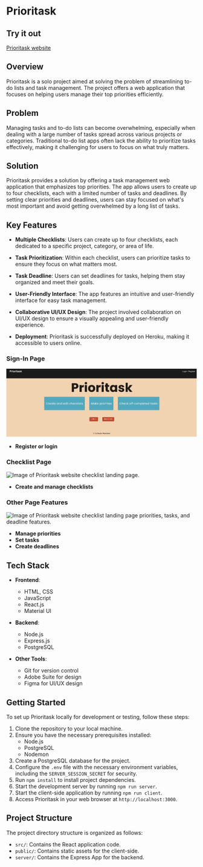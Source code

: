 # Prioritask

## Try it out
[Prioritask website](https://prioirtask-3d02e9c6acd9.herokuapp.com/)

## Overview

Prioritask is a solo project aimed at solving the problem of streamlining to-do lists and task management. The project offers a web application that focuses on helping users manage their top priorities efficiently.

## Problem

Managing tasks and to-do lists can become overwhelming, especially when dealing with a large number of tasks spread across various projects or categories. Traditional to-do list apps often lack the ability to prioritize tasks effectively, making it challenging for users to focus on what truly matters.

## Solution

Prioritask provides a solution by offering a task management web application that emphasizes top priorities. The app allows users to create up to four checklists, each with a limited number of tasks and deadlines. By setting clear priorities and deadlines, users can stay focused on what's most important and avoid getting overwhelmed by a long list of tasks.

## Key Features

- **Multiple Checklists**: Users can create up to four checklists, each dedicated to a specific project, category, or area of life.

- **Task Prioritization**: Within each checklist, users can prioritize tasks to ensure they focus on what matters most.

- **Task Deadline**: Users can set deadlines for tasks, helping them stay organized and meet their goals.

- **User-Friendly Interface**: The app features an intuitive and user-friendly interface for easy task management.

- **Collaborative UI/UX Design**: The project involved collaboration on UI/UX design to ensure a visually appealing and user-friendly experience.

- **Deployment**: Prioritask is successfully deployed on Heroku, making it accessible to users online.


### Sign-In Page

![Sign In Page](public/image/prioritask-signin-page.png)

- **Register or login**

### Checklist Page

<img src="../prioritask/public/image/prioritask-checklist-page.png" alt="Image of Prioritask website checklist landing page.">

- **Create and manage checklists**

### Other Page Features

<img src="../prioritask/public/image/prioritask-priorities-and-tasks.png" alt="Image of Prioritask website checklist landing page priorities, tasks, and deadline features.">

- **Manage priorities**
- **Set tasks**
- **Create deadlines**

## Tech Stack

- **Frontend**:
  - HTML, CSS
  - JavaScript
  - React.js
  - Material UI

- **Backend**:
  - Node.js
  - Express.js
  - PostgreSQL

- **Other Tools**:
  - Git for version control
  - Adobe Suite for design
  - Figma for UI/UX design

## Getting Started

To set up Prioritask locally for development or testing, follow these steps:

1. Clone the repository to your local machine.
2. Ensure you have the necessary prerequisites installed:
   - Node.js
   - PostgreSQL
   - Nodemon
3. Create a PostgreSQL database for the project.
4. Configure the `.env` file with the necessary environment variables, including the `SERVER_SESSION_SECRET` for security.
5. Run `npm install` to install project dependencies.
6. Start the development server by running `npm run server`.
7. Start the client-side application by running `npm run client`.
8. Access Prioritask in your web browser at `http://localhost:3000`.

## Project Structure

The project directory structure is organized as follows:

- `src/`: Contains the React application code.
- `public/`: Contains static assets for the client-side.
- `server/`: Contains the Express App for the backend.
